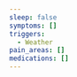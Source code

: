 ```yaml
---
sleep: false
symptoms: []
triggers:
  - Weather
pain_areas: []
medications: []
---
```


<!-- @format -->
